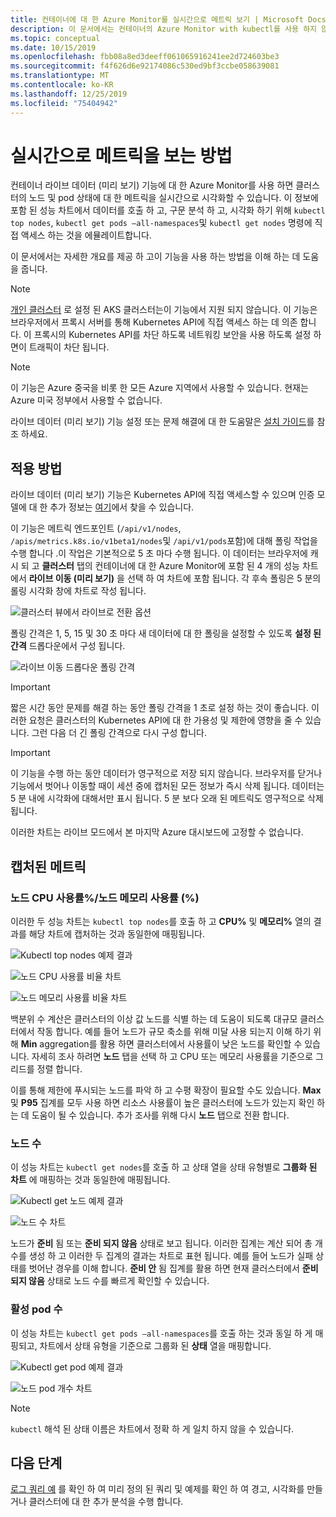 ```yaml
---
title: 컨테이너에 대 한 Azure Monitor를 실시간으로 메트릭 보기 | Microsoft Docs
description: 이 문서에서는 컨테이너의 Azure Monitor with kubectl를 사용 하지 않고 메트릭의 실시간 보기에 대해 설명 합니다.
ms.topic: conceptual
ms.date: 10/15/2019
ms.openlocfilehash: fbb08a8ed3deeff061065916241ee2d724603be3
ms.sourcegitcommit: f4f626d6e92174086c530ed9bf3ccbe058639081
ms.translationtype: MT
ms.contentlocale: ko-KR
ms.lasthandoff: 12/25/2019
ms.locfileid: "75404942"
---
```

# <a name="how-to-view-metrics-in-real-time"></a>실시간으로 메트릭을 보는 방법

컨테이너 라이브 데이터 (미리 보기) 기능에 대 한 Azure Monitor를 사용 하면 클러스터의 노드 및 pod 상태에 대 한 메트릭을 실시간으로 시각화할 수 있습니다. 이 정보에 포함 된 성능 차트에서 데이터를 호출 하 고, 구문 분석 하 고, 시각화 하기 위해 `kubectl top nodes`, `kubectl get pods –all-namespaces`및 `kubectl get nodes` 명령에 직접 액세스 하는 것을 에뮬레이트합니다. 

이 문서에서는 자세한 개요를 제공 하 고이 기능을 사용 하는 방법을 이해 하는 데 도움을 줍니다.  

>[!NOTE]
>[개인 클러스터](https://azure.microsoft.com/updates/aks-private-cluster/) 로 설정 된 AKS 클러스터는이 기능에서 지원 되지 않습니다. 이 기능은 브라우저에서 프록시 서버를 통해 Kubernetes API에 직접 액세스 하는 데 의존 합니다. 이 프록시의 Kubernetes API를 차단 하도록 네트워킹 보안을 사용 하도록 설정 하면이 트래픽이 차단 됩니다. 

>[!NOTE]
>이 기능은 Azure 중국을 비롯 한 모든 Azure 지역에서 사용할 수 있습니다. 현재는 Azure 미국 정부에서 사용할 수 없습니다.

라이브 데이터 (미리 보기) 기능 설정 또는 문제 해결에 대 한 도움말은 [설치 가이드](container-insights-livedata-setup.md)를 참조 하세요.

## <a name="how-it-works"></a>적용 방법 

라이브 데이터 (미리 보기) 기능은 Kubernetes API에 직접 액세스할 수 있으며 인증 모델에 대 한 추가 정보는 [여기](https://kubernetes.io/docs/concepts/overview/kubernetes-api/)에서 찾을 수 있습니다. 

이 기능은 메트릭 엔드포인트 (`/api/v1/nodes`, `/apis/metrics.k8s.io/v1beta1/nodes`및 `/api/v1/pods`포함)에 대해 폴링 작업을 수행 합니다 .이 작업은 기본적으로 5 초 마다 수행 됩니다. 이 데이터는 브라우저에 캐시 되 고 **클러스터** 탭의 컨테이너에 대 한 Azure Monitor에 포함 된 4 개의 성능 차트에서 **라이브 이동 (미리 보기)** 을 선택 하 여 차트에 포함 됩니다. 각 후속 폴링은 5 분의 롤링 시각화 창에 차트로 작성 됩니다. 

![클러스터 뷰에서 라이브로 전환 옵션](./media/container-insights-livedata-metrics/cluster-view-go-live-example-01.png)

폴링 간격은 1, 5, 15 및 30 초 마다 새 데이터에 대 한 폴링을 설정할 수 있도록 **설정 된 간격** 드롭다운에서 구성 됩니다. 

![라이브 이동 드롭다운 폴링 간격](./media/container-insights-livedata-metrics/cluster-view-polling-interval-dropdown.ping.png)

>[!IMPORTANT]
>짧은 시간 동안 문제를 해결 하는 동안 폴링 간격을 1 초로 설정 하는 것이 좋습니다. 이러한 요청은 클러스터의 Kubernetes API에 대 한 가용성 및 제한에 영향을 줄 수 있습니다. 그런 다음 더 긴 폴링 간격으로 다시 구성 합니다. 

>[!IMPORTANT]
>이 기능을 수행 하는 동안 데이터가 영구적으로 저장 되지 않습니다. 브라우저를 닫거나 기능에서 벗어나 이동할 때이 세션 중에 캡처된 모든 정보가 즉시 삭제 됩니다. 데이터는 5 분 내에 시각화에 대해서만 표시 됩니다. 5 분 보다 오래 된 메트릭도 영구적으로 삭제 됩니다.

이러한 차트는 라이브 모드에서 본 마지막 Azure 대시보드에 고정할 수 없습니다.

## <a name="metrics-captured"></a>캡처된 메트릭

### <a name="node-cpu-utilization---node-memory-utilization-"></a>노드 CPU 사용률%/노드 메모리 사용률 (%) 

이러한 두 성능 차트는 `kubectl top nodes`를 호출 하 고 **CPU%** 및 **메모리%** 열의 결과를 해당 차트에 캡처하는 것과 동일한에 매핑됩니다. 

![Kubectl top nodes 예제 결과](./media/container-insights-livedata-metrics/kubectl-top-nodes-example.png)

![노드 CPU 사용률 비율 차트](./media/container-insights-livedata-metrics/cluster-view-node-cpu-util.png)

![노드 메모리 사용률 비율 차트](./media/container-insights-livedata-metrics/cluster-view-node-memory-util.png)

백분위 수 계산은 클러스터의 이상 값 노드를 식별 하는 데 도움이 되도록 대규모 클러스터에서 작동 합니다. 예를 들어 노드가 규모 축소를 위해 미달 사용 되는지 이해 하기 위해 **Min** aggregation를 활용 하면 클러스터에서 사용률이 낮은 노드를 확인할 수 있습니다. 자세히 조사 하려면 **노드** 탭을 선택 하 고 CPU 또는 메모리 사용률을 기준으로 그리드를 정렬 합니다.

이를 통해 제한에 푸시되는 노드를 파악 하 고 수평 확장이 필요할 수도 있습니다. **Max** 및 **P95** 집계를 모두 사용 하면 리소스 사용률이 높은 클러스터에 노드가 있는지 확인 하는 데 도움이 될 수 있습니다. 추가 조사를 위해 다시 **노드** 탭으로 전환 합니다.

### <a name="node-count"></a>노드 수

이 성능 차트는 `kubectl get nodes`를 호출 하 고 상태 열을 상태 유형별로 **그룹화 된 차트** 에 매핑하는 것과 동일한에 매핑됩니다.

![Kubectl get 노드 예제 결과](./media/container-insights-livedata-metrics/kubectl-get-nodes-example.png)

![노드 수 차트](./media/container-insights-livedata-metrics/cluster-view-node-count-01.png)

노드가 **준비** 됨 또는 **준비 되지 않음** 상태로 보고 됩니다. 이러한 집계는 계산 되어 총 개수를 생성 하 고 이러한 두 집계의 결과는 차트로 표현 됩니다.
예를 들어 노드가 실패 상태를 벗어난 경우를 이해 합니다. **준비 안** 됨 집계를 활용 하면 현재 클러스터에서 **준비 되지 않음** 상태로 노드 수를 빠르게 확인할 수 있습니다.

### <a name="active-pod-count"></a>활성 pod 수

이 성능 차트는 `kubectl get pods –all-namespaces`를 호출 하는 것과 동일 하 게 매핑되고, 차트에서 상태 유형을 기준으로 그룹화 된 **상태** 열을 매핑합니다.

![Kubectl get pod 예제 결과](./media/container-insights-livedata-metrics/kubectl-get-pods-example.png)

![노드 pod 개수 차트](./media/container-insights-livedata-metrics/cluster-view-node-pod-count.png)

>[!NOTE]
>`kubectl` 해석 된 상태 이름은 차트에서 정확 하 게 일치 하지 않을 수 있습니다. 

## <a name="next-steps"></a>다음 단계

[로그 쿼리 예](container-insights-log-search.md#search-logs-to-analyze-data) 를 확인 하 여 미리 정의 된 쿼리 및 예제를 확인 하 여 경고, 시각화를 만들거나 클러스터에 대 한 추가 분석을 수행 합니다.
